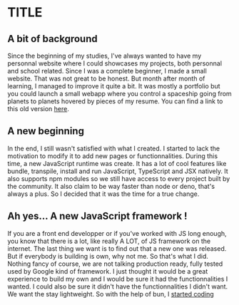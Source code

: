 # TITLE
## A bit of background
Since the beginning of my studies, I've always wanted to have my personnal website where I could showcases my projects, both personnal and school related. Since I was a complete beginner, I made a small website. That was not great to be honest. But month after month of learning, I managed to improve it quite a bit. It was mostly a portfolio but you could launch a small webapp where you control a spaceship going from planets to planets hovered by pieces of my resume. You can find a link to this old version [here]().

## A new beginning
In the end, I still wasn't satisfied with what I created. I started to lack the motivation to modify it to add new pages or functionnalities. During this time, a new JavaScript runtime was create. It has a lot of cool features like bundle, transpile, install and run JavaScript, TypeScript and JSX natively. It also supports npm modules so we still have access to every project built by the community. It also claim to be way faster than node or deno, that's always a plus. So I decided that it was the time for a true change.

## Ah yes... A new JavaScript framework !
If you are a front end developper or if you've worked with JS long enough, you know that there is a lot, like really A LOT, of JS framework on the internet. The last thing we want is to find out that a new one was released. But if everybody is building is own, why not me. So that's what I did. Nothing fancy of course, we are not talking production ready, fully tested used by Google kind of framework. I just thought it would be a great experience to build my own and I would be sure it had the functionnalities I wanted. I could also be sure it didn't have the functionnalities I didn't want. We want the stay lightweight.
So with the help of bun, I [started coding](/posts/bun-dynamic-url)